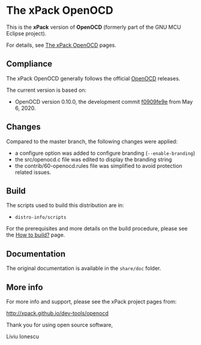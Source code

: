 # The xPack OpenOCD

This is the **xPack** version of **OpenOCD** (formerly part of the
GNU MCU Eclipse project).

For details, see
[The xPack OpenOCD](https://xpack.github.io/openocd/) pages.

## Compliance

The xPack OpenOCD generally follows the official
[OpenOCD](http://openocd.org) releases.

The current version is based on:

- OpenOCD version 0.10.0, the development commit
[f0909fe9e](https://github.com/xpack-dev-tools/openocd/commit/f0909fe9e5f819d83c90c2622e27d98fa1b59046)
from May 6, 2020.

## Changes

Compared to the master branch, the following changes were applied:

- a configure option was added to configure branding (`--enable-branding`)
- the src/openocd.c file was edited to display the branding string
- the contrib/60-openocd.rules file was simplified to avoid protection related issues.

## Build

The scripts used to build this distribution are in:

- `distro-info/scripts`

For the prerequisites and more details on the build procedure, please see the
[How to build?](https://github.com/xpack-dev-tools/openocd-xpack/blob/xpack/README-BUILD.md) page.

## Documentation

The original documentation is available in the `share/doc` folder.

## More info

For more info and support, please see the xPack project pages from:

  http://xpack.github.io/dev-tools/openocd

Thank you for using open source software,

Liviu Ionescu
